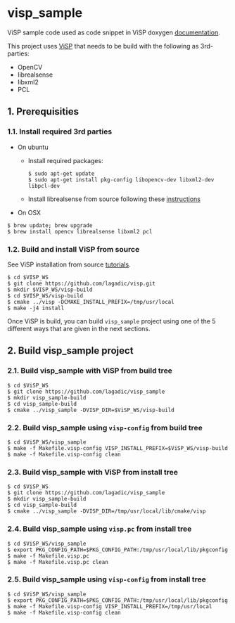 # visp_sample

ViSP sample code used as code snippet in ViSP doxygen [documentation](https://visp-doc.inria.fr/doxygen/visp-daily/index.html).

This project uses [ViSP](https://github.com/lagadic/visp) that needs to be build with the following as 3rd-parties:
- OpenCV
- librealsense
- libxml2
- PCL

## 1. Prerequisities

### 1.1. Install required 3rd parties

- On ubuntu

  - Install required packages:

    ```
    $ sudo apt-get update
    $ sudo apt-get install pkg-config libopencv-dev libxml2-dev libpcl-dev
    ```

  - Install librealsense from source following these [instructions](https://visp-doc.inria.fr/doxygen/visp-daily/tutorial-install-ubuntu.html#install_ubuntu_3rdparty_realsense)

- On OSX
```
$ brew update; brew upgrade
$ brew install opencv librealsense libxml2 pcl
```

### 1.2. Build and install ViSP from source

See ViSP installation from source [tutorials](https://visp-doc.inria.fr/doxygen/visp-daily/tutorial_install_src.html).

```
$ cd $VISP_WS
$ git clone https://github.com/lagadic/visp.git
$ mkdir $VISP_WS/visp-build
$ cd $VISP_WS/visp-build
$ cmake ../visp -DCMAKE_INSTALL_PREFIX=/tmp/usr/local
$ make -j4 install
```

Once ViSP is build, you can build `visp_sample` project using one of the 5 different ways that are given in the next sections.

## 2. Build visp_sample project

### 2.1. Build visp_sample with ViSP from build tree

```
$ cd $ViSP_WS
$ git clone https://github.com/lagadic/visp_sample
$ mkdir visp_sample-build
$ cd visp_sample-build
$ cmake ../visp_sample -DVISP_DIR=$ViSP_WS/visp-build
```

### 2.2. Build visp_sample using `visp-config` from build tree

```
$ cd $ViSP_WS/visp_sample
$ make -f Makefile.visp-config VISP_INSTALL_PREFIX=$ViSP_WS/visp-build
$ make -f Makefile.visp-config clean
```

### 2.3. Build visp_sample with ViSP from install tree

```
$ cd $ViSP_WS
$ git clone https://github.com/lagadic/visp_sample
$ mkdir visp_sample-build
$ cd visp_sample-build
$ cmake ../visp_sample -DVISP_DIR=/tmp/usr/local/lib/cmake/visp
```

### 2.4. Build visp_sample using `visp.pc` from install tree

```
$ cd $ViSP_WS/visp_sample
$ export PKG_CONFIG_PATH=$PKG_CONFIG_PATH:/tmp/usr/local/lib/pkgconfig
$ make -f Makefile.visp.pc
$ make -f Makefile.visp.pc clean
```

### 2.5. Build visp_sample using `visp-config` from install tree

```
$ cd $ViSP_WS/visp_sample
$ export PKG_CONFIG_PATH=$PKG_CONFIG_PATH:/tmp/usr/local/lib/pkgconfig
$ make -f Makefile.visp-config VISP_INSTALL_PREFIX=/tmp/usr/local
$ make -f Makefile.visp-config clean
```
